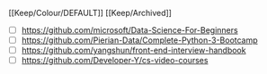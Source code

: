 [[Keep/Colour/DEFAULT]] [[Keep/Archived]] 

- [ ] https://github.com/microsoft/Data-Science-For-Beginners
- [ ] https://github.com/Pierian-Data/Complete-Python-3-Bootcamp
- [ ] https://github.com/yangshun/front-end-interview-handbook
- [ ] https://github.com/Developer-Y/cs-video-courses
